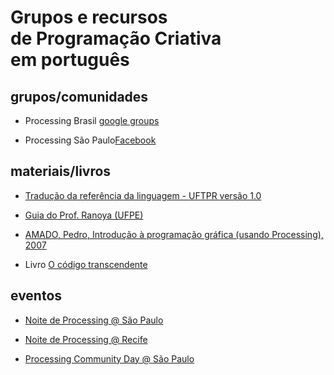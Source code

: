 # Grupos e recursos<br>de Programação Criativa<br>em português


## grupos/comunidades

- Processing Brasil [google groups](https://groups.google.com/forum/#!forum/processing-brasil)

- Processing São Paulo[Facebook](https://www.facebook.com/processingsp/)

## materiais/livros

- [Tradução da referência da linguagem - UFTPR versão 1.0](http://www.dainf.ct.utfpr.edu.br/~merkle/processing/reference/ptBR/index.html)

 - [Guia do Prof. Ranoya (UFPE)](https://www.ranoya.com/aulas/designgenerativo/playgroundDocs/introProcessing.php?theme=dgen&elementos=processing)
 
- [AMADO, Pedro, Introdução à programação gráfica (usando Processing), 2007](https://repositorio-aberto.up.pt/handle/10216/1848)

- Livro [O código transcendente](https://codigotranscendente.github.io/livro/book.html)

## eventos

- [Noite de Processing @ São Paulo](https://garoa.net.br/wiki/Noite_de_Processing)

- [Noite de Processing @ Recife](http://arteprog.space/noite-processing-recife/)

- [Processing Community Day @ São Paulo](http://arteprog.space/PCD-SP-20/)
   
